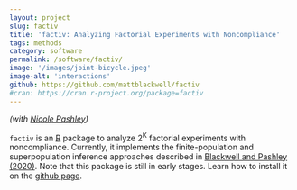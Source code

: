 ```yaml
---
layout: project
slug: factiv
title: 'factiv: Analyzing Factorial Experiments with Noncompliance'
tags: methods
category: software
permalink: /software/factiv/
image: '/images/joint-bicycle.jpeg'
image-alt: 'interactions'
github: https://github.com/mattblackwell/factiv
#cran: https://cran.r-project.org/package=factiv
---
```


*(with [Nicole Pashley][])*

`factiv` is an [R][] package to analyze 2<sup>K</sup> factorial experiments with noncompliance. Currently, it implements the finite-population and superpopulation inference approaches described in [Blackwell and Pashley (2020)][BP2020]. Note that this package is still in early stages. Learn how to install it on the [github page][github].

[R]: http://www.r-project.org
[github]: https://github.com/mattblackwell/factiv
[Nicole Pashley]: https://sites.google.com/view/npashley/
[BP2020]: https://mattblackwell.org/files/papers/factorial-iv.pdf
